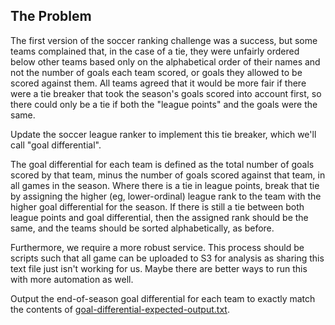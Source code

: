 ## The Problem

The first version of the soccer ranking challenge was a success, but some teams complained that, in
the case of a tie, they were unfairly ordered below other teams based only on the alphabetical order of 
their names and not the number of goals each team scored, or goals they allowed to be scored against them.
All teams agreed that it would be more fair if there were a tie breaker that took the season's goals
scored into account first, so there could only be a tie if both the "league points" and the goals were
the same.

Update the soccer league ranker to implement this tie breaker, which we'll call "goal differential".

The goal differential for each team is defined as the total number of goals scored by that team, minus
the number of goals scored against that team, in all games in the season. Where there is a tie in league
points, break that tie by assigning the higher (eg, lower-ordinal) league rank to the team with the higher
goal differential for the season. If there is still a tie between both league points and goal differential,
then the assigned rank should be the same, and the teams should be sorted alphabetically, as before.

Furthermore, we require a more robust service. This process should be scripts such that all game
can be uploaded to S3 for analysis as sharing this text file just isn't working for us.  Maybe there are
better ways to run this with more automation as well.

Output the end-of-season goal differential for each team to exactly match the contents of
[goal-differential-expected-output.txt](goal-differential-expected-output.txt).

